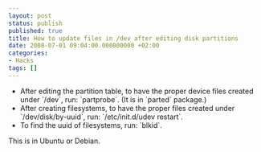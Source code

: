 ```yaml
---
layout: post
status: publish
published: true
title: How to update files in /dev after editing disk partitions
date: 2008-07-01 09:04:00.000000000 +02:00
categories:
- Hacks
tags: []
---
```

<ul>
	<li>After editing the partition table, to have the proper device files created under `/dev`, run: `partprobe`. (It is in `parted` package.)</li>
	<li>After creating filesystems, to have the proper files created under `/dev/disk/by-uuid`, run: `/etc/init.d/udev restart`.</li>
	<li>To find the uuid of filesystems, run: `blkid`.</li>
</ul>
This is in Ubuntu or Debian.

